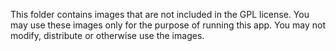 This folder contains images that are not included in the GPL license. You may use these images only for the purpose of running this app. You may not modify, distribute or otherwise use the images.